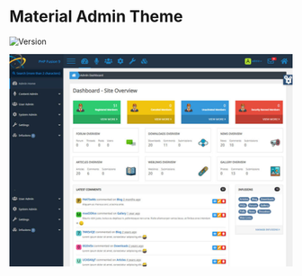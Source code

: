 # Material Admin Theme

![Version](https://img.shields.io/badge/Version-1.4-blue.svg)

![Preview](screenshot.jpg)
